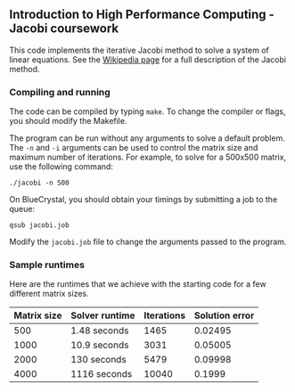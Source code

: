 ## Introduction to High Performance Computing - Jacobi coursework

This code implements the iterative Jacobi method to solve a system of linear equations.
See the [Wikipedia page](https://en.wikipedia.org/wiki/Jacobi_method) for a full description of the Jacobi method.

### Compiling and running

The code can be compiled by typing `make`. To change the compiler or flags, you should modify the Makefile.

The program can be run without any arguments to solve a default problem.
The `-n` and `-i` arguments can be used to control the matrix size and maximum number of iterations.
For example, to solve for a 500x500 matrix, use the following command:

    ./jacobi -n 500
    
On BlueCrystal, you should obtain your timings by submitting a job to the queue:

    qsub jacobi.job
    
Modify the `jacobi.job` file to change the arguments passed to the program.

### Sample runtimes

Here are the runtimes that we achieve with the starting code for a few different matrix sizes.

| Matrix size | Solver runtime | Iterations | Solution error |
| ----------- | -------------- | ---------- | -------------- | 
|     500     |  1.48 seconds  |    1465    |    0.02495     |
|    1000     |  10.9 seconds  |    3031    |    0.05005     |
|    2000     |   130 seconds  |    5479    |    0.09998     |
|    4000     |  1116 seconds  |   10040    |    0.1999      |
